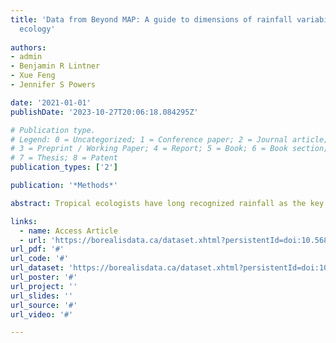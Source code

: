 ```yaml
---
title: 'Data from Beyond MAP: A guide to dimensions of rainfall variability for tropical
  ecology'
  
authors:
- admin
- Benjamin R Lintner
- Xue Feng
- Jennifer S Powers

date: '2021-01-01'
publishDate: '2023-10-27T20:06:18.084295Z'

# Publication type.
# Legend: 0 = Uncategorized; 1 = Conference paper; 2 = Journal article;
# 3 = Preprint / Working Paper; 4 = Report; 5 = Book; 6 = Book section;
# 7 = Thesis; 8 = Patent
publication_types: ['2']

publication: '*Methods*'

abstract: Tropical ecologists have long recognized rainfall as the key climate filter shaping tropical ecosystem structure and function across space and time. Still, tropical ecologists have historically had a limited toolkit for characterizing rainfall, largely relying on simple metrics like mean annual precipitation (MAP) and dry season length to characterize rainfall regimes that vary along many more dimensions. Here, we review methods for quantifying dimensions of rainfall variability on multiple time scales, with a focus on ecological applications of these methods. We also discuss key considerations for tropical ecologists looking to use rainfall metrics that better align with hypothesized biological or ecological mechanisms or that more effectively describe rainfall variability in the systems we study, and provide a toolkit (R scripts and gridded datasets) to do so. We argue that incorporating more sophisticated approaches to quantify rainfall variability into study design and statistical analyses will enhance our understanding of past, ongoing, and future changes in tropical ecosystems.

links:
  - name: Access Article
  - url: 'https://borealisdata.ca/dataset.xhtml?persistentId=doi:10.5683/SP2/FPL9F0'
url_pdf: '#'
url_code: '#'
url_dataset: 'https://borealisdata.ca/dataset.xhtml?persistentId=doi:10.5683/SP2/FPL9F0'
url_poster: '#'
url_project: ''
url_slides: ''
url_source: '#'
url_video: '#'

---
```

